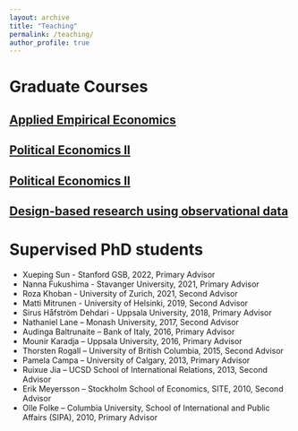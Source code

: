 ```yaml
---
layout: archive
title: "Teaching"
permalink: /teaching/
author_profile: true
---
```


# Graduate Courses

## [Applied Empirical Economics](https://www.su.se/department-of-economics/education/courses-and-programmes/applied-empirical-economics-i-autumn-2021-1.517067?eventopenforinternationalstudents=true&notforcedreason=0&open-collapse-boxes=ccbd-courseinformation)


## [Political Economics II](https://www.su.se/department-of-economics/education/courses-and-programmes/political-economics-ii-spring-2022-1.527237?eventopenforinternationalstudents=true&notforcedreason=0&q=&xpanded=)


## [Political Economics II](https://www.su.se/department-of-economics/education/courses-and-programmes/political-economics-iii-spring-2022-1.529111?eventopenforinternationalstudents=true&notforcedreason=0&q=&xpanded=)

## [Design-based research using observational data](https://www.su.se/department-of-economics/education/courses-and-programmes/design-based-research-using-observational-data-spring-2022-1.527241?eventopenforinternationalstudents=true&notforcedreason=0&q=&xpanded=)




# Supervised PhD students

  * Xueping Sun - Stanford GSB, 2022, Primary Advisor
  * Nanna Fukushima - Stavanger University, 2021, Primary Advisor
  * Roza Khoban - University of Zurich, 2021, Second Advisor
  * Matti Mitrunen - University of Helsinki, 2019, Second Advisor
  * Sirus Håfström Dehdari - Uppsala University, 2018, Primary Advisor
  * Nathaniel Lane – Monash University, 2017, Second Advisor
  * Audinga Baltrunaite – Bank of Italy, 2016, Primary Advisor
  * Mounir Karadja – Uppsala University, 2016, Primary Advisor
  * Thorsten Rogall – University of British Columbia, 2015, Second Advisor
  * Pamela Campa – University of Calgary, 2013, Primary Advisor
  * Ruixue Jia – UCSD School of International Relations, 2013, Second Advisor
  * Erik Meyersson – Stockholm School of Economics, SITE, 2010, Second Advisor
  * Olle Folke – Columbia University, School of International and Public Affairs (SIPA), 2010, Primary Advisor





